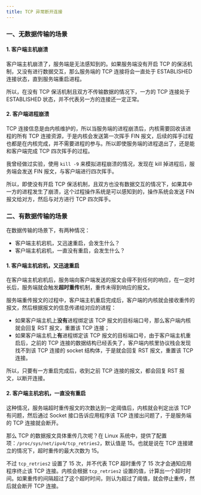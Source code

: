 ```yaml
---
title: TCP 异常断开连接
---
```


### 一、无数据传输的场景

#### 1. 客户端主机崩溃

客户端主机崩溃了，服务端是无法感知到的。如果服务端没有开启 TCP 的保活机制，又没有进行数据交互，那么服务端的 TCP 连接将会一直处于 ESTABLISHED 连接状态，直到服务端重启进程。

所以，在没有 TCP 保活机制且双方不传输数据的情况下，一方的 TCP 连接处于 ESTABLISHED 状态，并不代表另一方的连接还一定正常。

#### 2. 客户端进程崩溃

TCP 连接信息是由内核维护的，所以当服务端的进程崩溃后，内核需要回收该进程的所有 TCP 连接资源，于是内核会发送第一次挥手 FIN 报文，后续的挥手过程也都是在内核完成，并不需要进程的参与。所以即使服务端的进程退出了，还是能和客户端完成 TCP 四次挥手的过程。

我曾经做过实验，使用 `kill -9` 来模拟进程崩溃的情况，发现在 kill 掉进程后，服务端会发送 FIN 报文，与客户端进行四次挥手。

所以，即使没有开启 TCP 保活机制，且双方也没有数据交互的情况下，如果其中一方的进程发生了崩溃，这个过程操作系统是可以感知到的，操作系统会发送 FIN 报文给对方，然后与对方进行 TCP 四次挥手。

### 二、有数据传输的场景

在数据传输的场景下，有两种情况：

- 客户端主机宕机，又迅速重启，会发生什么？
- 客户端主机宕机，一直没有重启，会发生什么？

#### 1. 客户端主机宕机，又迅速重启

在客户端主机宕机后，服务端向客户端发送的报文会得不到任何的响应，在一定时长后，服务端就会触发**超时重传**机制，重传未得到响应的报文。

服务端重传报文的过程中，客户端主机重启完成后，客户端的内核就会接收重传的报文，然后根据报文的信息传递给对应的进程：

- 如果客户端主机上**没有**进程绑定该 TCP 报文的目标端口号，那么客户端内核就会回复 RST 报文，重置该 TCP 连接；
- 如果客户端主机上**有**进程绑定该 TCP 报文的目标端口号，由于客户端主机重启后，之前的 TCP 连接的数据结构已经丢失了，客户端内核里协议栈会发现找不到该 TCP 连接的 socket 结构体，于是就会回复 RST 报文，重置该 TCP 连接。

所以，只要有一方重启完成后，收到之前 TCP 连接的报文，都会回复 RST 报文，以断开连接。

#### 2. 客户端主机宕机，一直没有重启

这种情况，服务端超时重传报文的次数达到一定阈值后，内核就会判定出该 TCP 有问题，然后通过 Socket 接口告诉应用程序该 TCP 连接出问题了，于是服务端的 TCP 连接就会断开。

那么 TCP 的数据报文具体重传几次呢？在 Linux 系统中，提供了配置项：`/proc/sys/net/ipv4/tcp_retries2`，默认值是 15。也就是说在 TCP 连接建立的情况下，超时重传的最大次数为 15。

不过 `tcp_retries2` 设置了 15 次，并不代表 TCP 超时重传了 15 次才会通知应用程序终止该 TCP 连接。内核会根据 `tcp_retries2` 设置的值，计算出一个超时时间。如果重传的间隔超过了这个超时时间，则认为超过了阈值，就会停止重传，然后就会断开 TCP 连接。